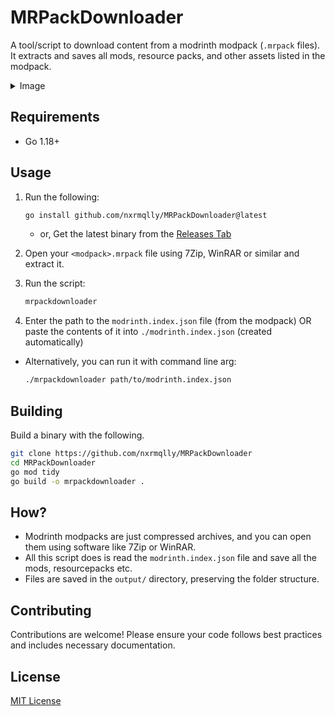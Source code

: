 # MRPackDownloader 

A tool/script to download content from a modrinth modpack (`.mrpack` files). It extracts and saves all mods, resource packs, and other assets listed in the modpack.

<details>
<summary>Image</summary>
<p>The tool downloading assets from the <a href="https://modrinth.com/modpack/performium-was-taken">Performium Modpack</a> with a deliberate 404 on one of the mods.
</p>

![Image of the tool](https://i.imgur.com/QzXCTVQ.png)

</details>

## Requirements

- Go 1.18+


## Usage
1. Run the following:
    
    ```sh
    go install github.com/nxrmqlly/MRPackDownloader@latest
    ```

    - or, Get the latest binary from the [Releases Tab](https://github.com/nxrmqlly/MRPackDownloader/releases)

2. Open your `<modpack>.mrpack` file using 7Zip, WinRAR or similar and extract it.
3. Run the script:

    ```sh
    mrpackdownloader 
    ```

4. Enter the path to the `modrinth.index.json` file (from the modpack) OR paste the contents of it into `./modrinth.index.json` (created automatically)

- Alternatively, you can run it with command line arg:

    ```sh
    ./mrpackdownloader path/to/modrinth.index.json
    ```

## Building

Build a binary with the following.
```sh
git clone https://github.com/nxrmqlly/MRPackDownloader
cd MRPackDownloader
go mod tidy
go build -o mrpackdownloader .
```

## How?

- Modrinth modpacks are just compressed archives, and you can open them using software like 7Zip or WinRAR.
- All this script does is read the `modrinth.index.json` file and save all the mods, resourcepacks etc.
- Files are saved in the `output/` directory, preserving the folder structure.

## Contributing

Contributions are welcome! Please ensure your code follows best practices and includes necessary documentation.

## License

[MIT License](./LICENSE)